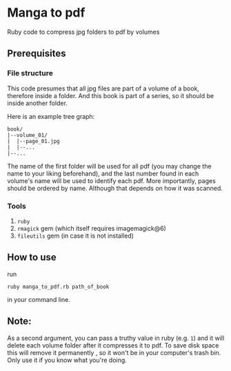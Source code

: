 # Manga to pdf
Ruby code to compress jpg folders to pdf by volumes

## Prerequisites

### File structure

This code presumes that all jpg files are part of a volume of a book, therefore inside a folder.
And this book is part of a series, so it should be inside another folder. 

Here is an example tree graph:

```
book/
|--volume_01/
|  |--page_01.jpg
|  |--...
|--...
```
  
The name of the first folder will be used for all pdf (you may change the name to your liking beforehand),
and the last number found in each volume's name will be used to identify each pdf.
More importantly, pages should be ordered by name. Although that depends on how it was scanned.

### Tools

1. `ruby`
2. `rmagick` gem (which itself requires imagemagick@6)
3. `fileutils` gem (in case it is not installed)

## How to use
run 
```
ruby manga_to_pdf.rb path_of_book
```
in your command line.

## Note:
As a second argument, you can pass a truthy value in ruby (e.g. `1`) 
and it will delete each volume folder after it compresses it to pdf.
To save disk space this will remove it permanently , so it won't be 
in your computer's trash bin. Only use it if you know what you're doing.
